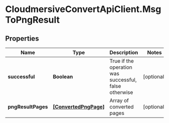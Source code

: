 # CloudmersiveConvertApiClient.MsgToPngResult

## Properties
Name | Type | Description | Notes
------------ | ------------- | ------------- | -------------
**successful** | **Boolean** | True if the operation was successful, false otherwise | [optional] 
**pngResultPages** | [**[ConvertedPngPage]**](ConvertedPngPage.md) | Array of converted pages | [optional] 


